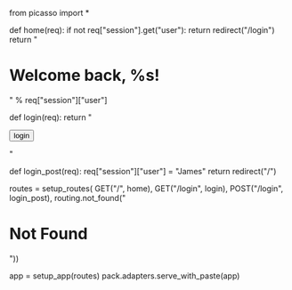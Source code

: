 from picasso import *

def home(req):
  if not req["session"].get("user"):
    return redirect("/login")
  return "<h1>Welcome back, %s!</h1>" % req["session"]["user"]

def login(req):
  return "<form method='post'><input type='submit' value='login' /></form>"

def login_post(req):
  req["session"]["user"] = "James"
  return redirect("/")

routes = setup_routes(
  GET("/", home),
  GET("/login", login),
  POST("/login", login_post),
  routing.not_found("<h1>Not Found</h1>"))

app = setup_app(routes)
pack.adapters.serve_with_paste(app)